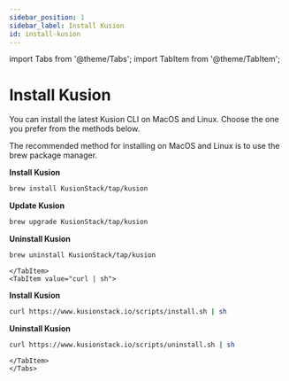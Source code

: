 ```yaml
---
sidebar_position: 1
sidebar_label: Install Kusion
id: install-kusion
---
```

import Tabs from '@theme/Tabs';
import TabItem from '@theme/TabItem';

# Install Kusion

You can install the latest Kusion CLI on MacOS and Linux. Choose the one you prefer from the methods below.

<Tabs>
<TabItem value="Homebrew" >

The recommended method for installing on MacOS and Linux is to use the brew package manager.

**Install Kusion**

```bash
brew install KusionStack/tap/kusion
```

**Update Kusion**

```bash
brew upgrade KusionStack/tap/kusion
```

**Uninstall Kusion**

```bash
brew uninstall KusionStack/tap/kusion
```

```mdx-code-block
</TabItem>
<TabItem value="curl | sh">
```

**Install Kusion**

```bash
curl https://www.kusionstack.io/scripts/install.sh | sh
```

**Uninstall Kusion**

```bash
curl https://www.kusionstack.io/scripts/uninstall.sh | sh
```

```mdx-code-block
</TabItem>
</Tabs>
```
